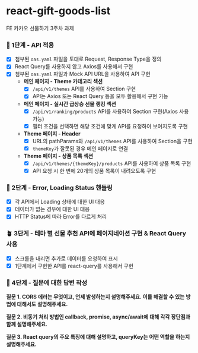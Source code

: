 # react-gift-goods-list
FE 카카오 선물하기 3주차 과제
### 🌱 1단계 - API 적용
- [X] 첨부된 `oas.yaml` 파일을 토대로 Request, Response Type을 정의
- [X] React Query를 사용하지 않고 Axios를 사용해서 구현
- [X] 첨부된 `oas.yaml` 파일과 Mock API URL을 사용하여 API 구현
	- **메인 페이지 - Theme 카테고리 섹션**
		- [X] `/api/v1/themes` API를 사용하여 Section 구현
		- [X] API는 Axios 또는 React Query 등을 모두 활용해서 구현 가능
	- **메인 페이지 - 실시간 급상승 선물 랭킹 섹션**
		- [X] `/api/v1/ranking/products` API를 사용하여 Section 구현(Axios 사용 가능)
		- [X] 필터 조건을 선택하면 해당 조건에 맞게 API를 요청하여 보여지도록 구현
	- **Theme 페이지 - Header**
		- [X] URL의 pathParams와 `/api/v1/themes` API를 사용하여 Section을 구현
		- [X] `themeKey`가 잘못된 경우 메인 페이지로 연결
	- **Theme 페이지 - 상품 목록 섹션**
		- [X] `/api/v1/themes/{themeKey}/products` API를 사용하여 상품 목록 구현
		- [X] API 요청 시 한 번에 20개의 상품 목록이 내려오도록 구현
### 🌿 2단계 - Error, Loading Status 핸들링
- [X] 각 API에서 Loading 상태에 대한 UI 대응
- [X] 데이터가 없는 경우에 대한 UI 대응
- [X] HTTP Status에 따라 Error를 다르게 처리
### 🪴 3단계 - 테마 별 선물 추천 API에 페이지네이션 구현 & React Query 사용
- [X] 스크롤을 내리면 추가로 데이터를 요청하여 표시
- [X] 1단계에서 구현한 API를 react-query를 사용해서 구현
### 🌳 4단계 - 질문에 대한 답변 작성
**질문 1. CORS 에러는 무엇이고, 언제 발생하는지 설명해주세요. 이를 해결할 수 있는 방법에 대해서도 설명해주세요.**

**질문 2. 비동기 처리 방법인 callback, promise, async/await에 대해 각각 장단점과 함께 설명해주세요.**

**질문 3. React query의 주요 특징에 대해 설명하고, queryKey는 어떤 역할을 하는지 설명해주세요.**